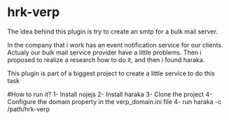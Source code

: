 # hrk-verp
The idea behind this plugin is try to create an smtp for a bulk mail server.

In the company that i work has an event notification service for our clients.
Actualy our bulk mail service provider have a little problems.
Then i proposed to realize a research how to do it, and then i found haraka.

This plugin is part of a biggest project to create a little service to do this task

#How to run it?
1- Install nojejs
2- Install haraka
3- Clone the project
4- Configure the domain property in the verp_domain.ini file
4- run haraka -c /path/hrk-verp
